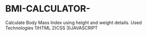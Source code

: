 # BMI-CALCULATOR-
Calculate Body Mass Index using height and weight details. Used Technologies 1)HTML 2)CSS 3)JAVASCRIPT 

